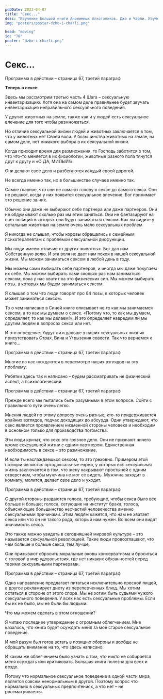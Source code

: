 ```yaml
---
pubDate: 2023-04-07
title: "Секс..."
desc: "Изучение Большой книги Анонимных Алкоголиков. Джо и Чарли. Изучение БК. (075)"
img: "posters/poster-dzho-i-charli.png"

head: "moving"
id: "76"
poster: "dzho-i-charli.png"
---
```


# Секс...

Программа в действии – страница 67, третий параграф

**Теперь о сексе.**

Здесь мы рассмотрим третью часть 4 Шага – сексуальную инвентаризацию. Хотя она на самом деле правильнее будет звучать инвентаризация неправильного сексуального поведения.

У других животных на земле, также как и у людей есть сексуальное влечение для того чтобы размножаться.

Но отличие сексуальной жизни людей и животных заключается в том, что у животных нет Своей воли. У большинства животных на земле, на самом деле, нет никакого выбора в их сексуальной жизни.

Когда приходит время для размножения, то Господь заботится о том, что что-то меняется в их физиологии, животные разного пола тянутся друг к другу и «О ДА, МИЛЫЙ!».

Они делают свое дело и разбегаются каждый своей дорогой.

Не всегда именно так, но в большинстве случаев именно так.

Самое главное, что они не ломают голову о сексе до самого секса. Они не решают, когда у них появится сексуальное влечение. Бог принимает это решение за них.

Обычно они даже не выбирают себе партнера или даже партнеров. Они не обдумывают сколько раз им этим заняться. Они не фантазируют на счет позиций в которых они будут заниматься сексом. Как вы видите у остальных животных на земле очень мало сексуальных проблем.

Я никогда не слышал, чтобы коровы обращались к семейным психотерапевтам с проблемой сексуальной дисфункции.

Мы люди имеем отличие от других животных. Бог дал нам Собственную волю. И эта воля не дает нам покоя в нашей сексуальной жизни. Мы можем заниматься сексом в любой день в году.

Мы можем сами выбирать себе партнеров, и иногда мы даже покупаем их себе. Мы можем выбирать сами сколько раз нам заниматься сексом, пока у нас хватит на это физических сил. Мы можем выбирать позы, в которых мы будем заниматься сексом.

Я слышал о том что люди говорят про 64 позы, в которых человек может заниматься сексом.

То о чем написано в Синей книге описывает не то как мы занимаемся сексом, а то как мы думаем о сексе. «Потому что, то как мы думаем, определяет, то как мы делаем!». И это определяет навредим ли мы другим людям в вопросах секса или нет.

И это определяет будут ли и дальше в наших сексуальных жизнях присутствовать Страх, Вина и Угрызения совести. Так что вернемся к книге…

Программа в действии – страница 67, третий параграф

Многие из нас нуждаются в пересмотре наших взглядов на эту проблему.

Ребятки здесь так и написано – будем рассматривать не физический аспект, а психологический.

Программа в действии – страница 67, третий параграф

Прежде всего мы пытались быть разумными в этом вопросе. Сойти с правильного пути очень легко.

Мнения людей по этому вопросу очень разные, кто-то придерживается крайних взглядов, подчас доходящих до абсурда. Одни утверждают, что секс является проявлением низменной стороны человека и необходим в основном только для производства потомства.

Эти люди кричат, что секс это грязное дело. Они не признают ничего кроме сексуальной жизни с одним партнером. Единственная необходимость в сексе – это размножение.

И если ты наслаждаешься сексом, то это греховно. Примером этой позиции являются ортодоксальные евреи, у которых вся сексуальная жизнь заключается в том, что жену накрывают простыней с одним отверстием, чтобы мужчина не мог ее видеть. Мужчина заходит в комнату, молится, делает свое дело и уходит.

Программа в действии – страница 67, третий параграф

С другой стороны раздаются голоса, требующие, чтобы секса было все больше и больше; голоса, сетующие на институт брака; голоса, объясняющие большинство несчастий человечества именно сексуальными причинами. Этим людям кажется, что нам не хватает секса или что он не такого рода, который нам нужен. Во всем они видят значимость секса.

Это также можно увидеть в сегодняшней мировой культуре – это называется сексуальной революцией. Такие люди провозглашают, что чем больше и больше секса, тем лучше.

Они призывают сбросить моральные оковы консерватизма и броситься с головой в мир удовольствия, где нет никаких обязанностей перед твоими сексуальными партнерами.

Программа в действии – страница 67, третий параграф

Одно направление предлагает питаться исключительно пресной пищей, а другое рекламирует диету из переперченных блюд. Мы хотим остаться в стороне от этого спора. Мы не хотим быть судьями чужого сексуального поведения. У всех нас есть сексуальные проблемы. Если бы их не было, мы не были бы людьми.

Что мы можем сделать в этом отношении?

Я читаю последнее утверждение с огромным облегчением. Мне казалось, что книга будет осуждать меня за мое старое сексуальное поведение.

И мой разум был готов встать в позицию обороны и вообще не обращать внимание на то, что здесь написано.

И каким же облегчением было узнать о том, что никто не собирается меня осуждать или критиковать. Большая книга полезна для всех и везде.

Потому что нормальное сексуальное поведение в одной части мира, является совсем ненормальным в другой. Поэтому вопрос что нормально в сексуальных предпочтениях, а что нет – не рассматривается.

